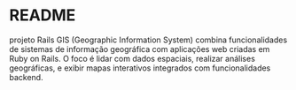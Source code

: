 # README

projeto Rails GIS (Geographic Information System) combina funcionalidades de sistemas de informação geográfica com aplicações web criadas em Ruby on Rails. O foco é lidar com dados espaciais, realizar análises geográficas, e exibir mapas interativos integrados com funcionalidades backend.
